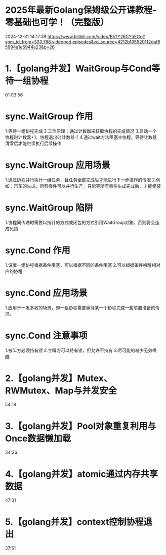 # 2025年最新Golang保姆级公开课教程-零基础也可学！（完整版）
2024-12-31 14:17:39
https://www.bilibili.com/video/BV1Y26GYhEGq?spm_id_from=333.788.videopod.episodes&vd_source=4212b105520112daf65694a1e5944e23&p=26
 
 
# 1.【golang并发】WaitGroup与Cond等待一组协程
01:03:56
# sync.WaitGroup 作用
1·等待一组协程完成
2.工作原理：通过计数器来获取协程的完成情况
3.启动一个协程时计数器+1，协程退出时计数器-1
4.通过wait方法阻塞主协程，等待计数器清零后才能继续执行后续操作
 
# sync.WaitGroup 应用场景
1.通过协程并行执行一组任务，且任务全部完成后才能进行下一步操作的情况
2.例如：汽车的生成，所有零件可以并行生产，只能等所有零件生成完成后，才能组装
# sync.WaitGroup 陷阱
1.协程间传递时需要以指针的方式或闭包的方式引用WaitGroup对象。否则将会造成死锁
# sync.Cond 作用
1.设置一组协程根据条件阻塞，可以根据不同的条件阻塞
2.可以根据条件唤醒相对应的协程
# sync.Cond 应用场景
1.应用于一发多收的场景，即一组协程需要等待某一个协程完成一些前置准备的情况。
# sync.Cond 注意事项
1.被叫方必须持有锁
2.主叫方可以持有锁，但允许不持有
3.尽可能的减少无效唤醒



# 2.【golang并发】Mutex、RWMutex、Map与并发安全
54:18


# 3.【golang并发】Pool对象重复利用与Once数据懒加载
34:26


# 4.【golang并发】atomic通过内存共享数据
47:31


# 5.【golang并发】context控制协程退出
37:51


 